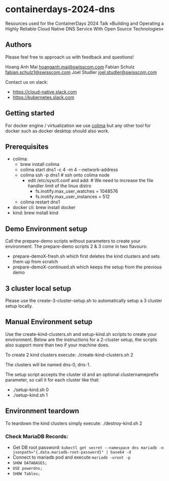 # containerdays-2024-dns

Resources used for the ContainerDays 2024 Talk «Building and Operating a Highly Reliable Cloud Native DNS Service With Open Source Technologies»

## Authors

Please feel free to approach us with feedback and questions!

Hoang Anh Mai <hoanganh.mai@swisscom.com>
Fabian Schulz <fabian.schulz1@swisscom.com>
Joel Studler <joel.studler@swisscom.com>

Contact us on slack:

- <https://cloud-native.slack.com>
- <https://kubernetes.slack.com>

## Getting started

For docker engine / virtualization we use [colima](https://github.com/abiosoft/colima) but any other tool for docker such as docker desktop should also work.

## Prerequisites

- colima:
  - brew install colima
  - colima start dns1 -c 4 -m 4 --network-address
  - colima ssh -p dns1 # ssh onto colima node
    - edit /etc/sysctl.conf and add: # We need to increase the file handler limit of the linux distro
      - fs.inotify.max_user_watches = 1048576
      - fs.inotify.max_user_instances = 512
  - colima restart dns1
- docker cli: brew install docker
- kind: brew install kind

## Demo Environment setup

Call the prepare-demo scripts without parameters to create your environment. The prepare-demo scripts 2 & 3 come in two flavours:

- prepare-demoX-fresh.sh which first deletes the kind clusters and sets them up from scratch
- prepare-demoX-continued.sh which keeps the setup from the previous demo

## 3 cluster local setup

Please use the create-3-cluster-setup.sh to automatically setup a 3 cluster setup locally.

## Manual Environment setup

Use the create-kind-clusters.sh and setup-kind.sh scripts to create your environment. Below are the instructions for a 2-cluster setup, the scripts also support more than two if your machine does.

To create 2 kind clusters execute:
./create-kind-clusters.sh 2

The clusters will be named dns-0, dns-1.

The setup script accepts the cluster id and an optional clusternameprefix parameter, so call it for each cluster like that:

- ./setup-kind.sh 0
- ./setup-kind.sh 1

## Environment teardown

To teardown the kind clusters simply execute:
./destroy-kind.sh 2

### Check MariaDB Records:
- Get DB root password: `kubectl get secret --namespace dns mariadb -o jsonpath="{.data.mariadb-root-password}" | base64 -d`
- Connect to mariadb pod and execute `mariadb -uroot -p`
- `SHOW DATABASES;`
- `USE powerdns;`
- `SHOW Tables;`